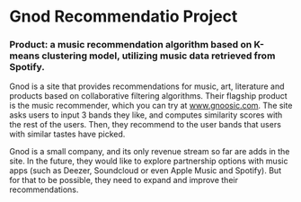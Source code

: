 # Gnod Recommendatio Project

### Product: a music recommendation algorithm based on K-means clustering model, utilizing music data retrieved from Spotify.

Gnod is a site that provides recommendations for music, art, literature and products based on collaborative filtering algorithms. Their flagship product is the music recommender, which you can try at www.gnoosic.com. The site asks users to input 3 bands they like, and computes similarity scores with the rest of the users. Then, they recommend to the user bands that users with similar tastes have picked.

Gnod is a small company, and its only revenue stream so far are adds in the site. In the future, they would like to explore partnership options with music apps (such as Deezer, Soundcloud or even Apple Music and Spotify). But for that to be possible, they need to expand and improve their recommendations.
